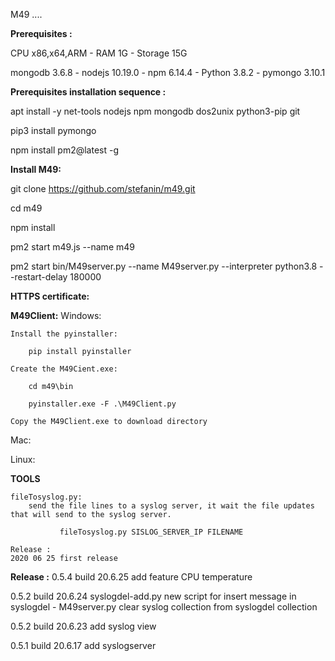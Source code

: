 M49 ....

**Prerequisites :**

CPU x86,x64,ARM - RAM 1G - Storage 15G 

mongodb 3.6.8 - nodejs 10.19.0 - npm 6.14.4 - Python 3.8.2 - pymongo 3.10.1

**Prerequisites installation sequence :**

apt install -y net-tools nodejs npm mongodb dos2unix python3-pip git

pip3 install pymongo

npm install pm2@latest -g


**Install M49:**

git clone https://github.com/stefanin/m49.git

cd m49

npm install

pm2 start m49.js --name m49

pm2 start bin/M49server.py --name M49server.py --interpreter python3.8 --restart-delay 180000


**HTTPS certificate:**

**M49Client:**
   Windows:

    Install the pyinstaller:

        pip install pyinstaller

    Create the M49Cient.exe:

        cd m49\bin

        pyinstaller.exe -F .\M49Client.py

    Copy the M49Client.exe to download directory     



   Mac:

   Linux:
   
**TOOLS**

    fileTosyslog.py:
        send the file lines to a syslog server, it wait the file updates that will send to the syslog server. 
         
               fileTosyslog.py SISLOG_SERVER_IP FILENAME

    Release :
    2020 06 25 first release 




**Release :**
0.5.4 build 20.6.25 add feature CPU temperature

0.5.2 build 20.6.24 syslogdel-add.py new script for insert message in syslogdel - M49server.py clear syslog collection from syslogdel collection  
                    
0.5.2 build 20.6.23 add syslog view

0.5.1 build 20.6.17 add syslogserver
